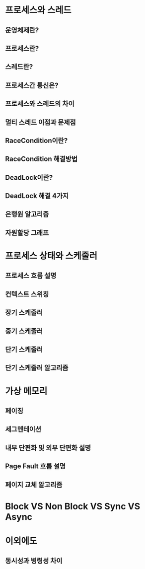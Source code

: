 # 프로세스와 스레드  

## 운영체제란? 
## 프로세스란? 
## 스레드란? 
## 프로세스간 통신은? 
## 프로세스와 스레드의 차이
## 멀티 스레드 이점과 문제점 
## RaceCondition이란? 
## RaceCondition 해결방법  
## DeadLock이란? 
## DeadLock 해결 4가지 
## 은행원 알고리즘 
## 자원할당 그래프 

# 프로세스 상태와 스케줄러 
  
## 프로세스 흐름 설명       
## 컨텍스트 스위칭   
## 장기 스케줄러   
## 중기 스케줄러   
## 단기 스케줄러    
## 단기 스케줄러 알고리즘 
  
# 가상 메모리   
## 페이징  
## 세그멘테이션  
## 내부 단편화 및 외부 단편화 설명   
## Page Fault 흐름 설명   
## 페이지 교체 알고리즘   
  
# Block VS Non Block VS Sync VS Async  


# 이외에도  
## 동시성과 병령성 차이 
